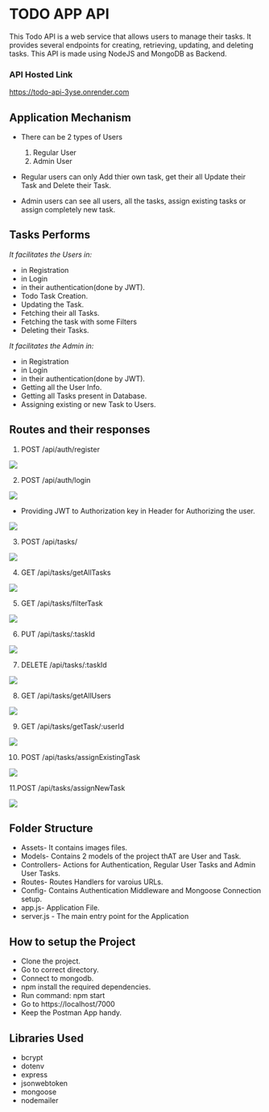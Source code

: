 # TODO APP API

This Todo API is a web service that allows users to manage their tasks. It provides several endpoints for creating, retrieving, updating, and deleting tasks.
This API is made using NodeJS and MongoDB as Backend.

### API Hosted Link
https://todo-api-3yse.onrender.com

## Application Mechanism

- There can be 2 types of Users

  1. Regular User
  2. Admin User

- Regular users can only Add thier own task, get their all Update their Task and Delete their Task.
- Admin users can see all users, all the tasks, assign existing tasks or assign completely new task.

## Tasks Performs

_It facilitates the Users in:_

- in Registration
- in Login
- in their authentication(done by JWT).
- Todo Task Creation.
- Updating the Task.
- Fetching their all Tasks.
- Fetching the task with some Filters
- Deleting their Tasks.

_It facilitates the Admin in:_

- in Registration
- in Login
- in their authentication(done by JWT).
- Getting all the User Info.
- Getting all Tasks present in Database.
- Assigning existing or new Task to Users.

## Routes and their responses

1. POST /api/auth/register

![](assets/images/register.PNG)

2. POST /api/auth/login

![](assets/images/login.PNG)

- Providing JWT to Authorization key in Header for Authorizing the user.

![](assets/images/authentication.PNG)

3. POST /api/tasks/

![](assets/images/create.PNG)

4. GET /api/tasks/getAllTasks

![](assets/images/getalltasks.PNG)

5. GET /api/tasks/filterTask

![](assets/images/filtertask.PNG)

6. PUT /api/tasks/:taskId

![](assets/images/update.PNG)

7. DELETE /api/tasks/:taskId

![](assets/images/delete.PNG)

8. GET /api/tasks/getAllUsers

![](assets/images/getAllUsers.PNG)

9. GET /api/tasks/getTask/:userId

![](assets/images/getalltasks.PNG)

10. POST /api/tasks/assignExistingTask

![](assets/images/assignexistingtask.PNG)

11.POST /api/tasks/assignNewTask

![](assets/images/assignnewtask.PNG)

## Folder Structure

- Assets- It contains images files.
- Models- Contains 2 models of the project thAT are User and Task.
- Controllers- Actions for Authentication, Regular User Tasks and Admin User Tasks.
- Routes- Routes Handlers for varoius URLs.
- Config- Contains Authentication Middleware and Mongoose Connection setup.
- app.js- Application File.
- server.js - The main entry point for the Application

## How to setup the Project

- Clone the project.
- Go to correct directory.
- Connect to mongodb.
- npm install the required dependencies.
- Run command: npm start
- Go to https://localhost/7000
- Keep the Postman App handy.

## Libraries Used

- bcrypt
- dotenv
- express
- jsonwebtoken
- mongoose
- nodemailer
